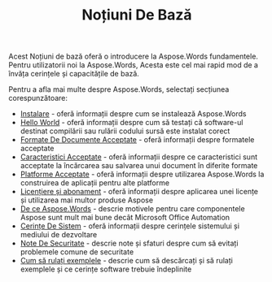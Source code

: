 ﻿---
title: Noțiuni De Bază
second_title: Aspose.Words pentru Java
articleTitle: Noțiuni De Bază
linktitle: Noțiuni De Bază
type: docs
description: "Utilizați această introducere pentru Aspose.Words pentru Java fundamente pentru a începe realizarea valorii Aspose.Words pentru afacerea dvs."
weight: 10
url: /ro/java/getting-started/
---

Acest Noțiuni de bază oferă o introducere la Aspose.Words fundamentele. Pentru utilizatorii noi la Aspose.Words, Acesta este cel mai rapid mod de a învăța cerințele și capacitățile de bază.

Pentru a afla mai multe despre Aspose.Words, selectați secțiunea corespunzătoare:

- [Instalare](/words/java/installation/) - oferă informații despre cum se instalează Aspose.Words
- [Hello World](/words/java/hello-world/) - oferă informații despre cum să testați că software-ul destinat compilării sau rulării codului sursă este instalat corect
- [Formate De Documente Acceptate](/words/java/supported-document-formats/) - oferă informații despre formatele acceptate
- [Caracteristici Acceptate](/words/java/features/) - oferă informații despre ce caracteristici sunt acceptate la încărcarea sau salvarea unui document în diferite formate
- [Platforme Acceptate](/words/java/platforms-and-interoperability/) - oferă informații despre utilizarea Aspose.Words la construirea de aplicații pentru alte platforme
- [Licențiere și abonament](/words/java/licensing/) - oferă informații despre aplicarea unei licențe și utilizarea mai multor produse Aspose
- [De ce Aspose.Words](/words/java/aspose-words-or-other-solutions/) - descrie motivele pentru care componentele Aspose sunt mult mai bune decât Microsoft Office Automation
- [Cerințe De Sistem](/words/java/system-requirements/) - oferă informații despre cerințele sistemului și mediului de dezvoltare
- [Note De Securitate](/words/java/security/) - descrie note și sfaturi despre cum să evitați problemele comune de securitate
- [Cum să rulați exemplele](/words/java/how-to-run-the-examples/) - descrie cum să descărcați și să rulați exemplele și ce cerințe software trebuie îndeplinite
